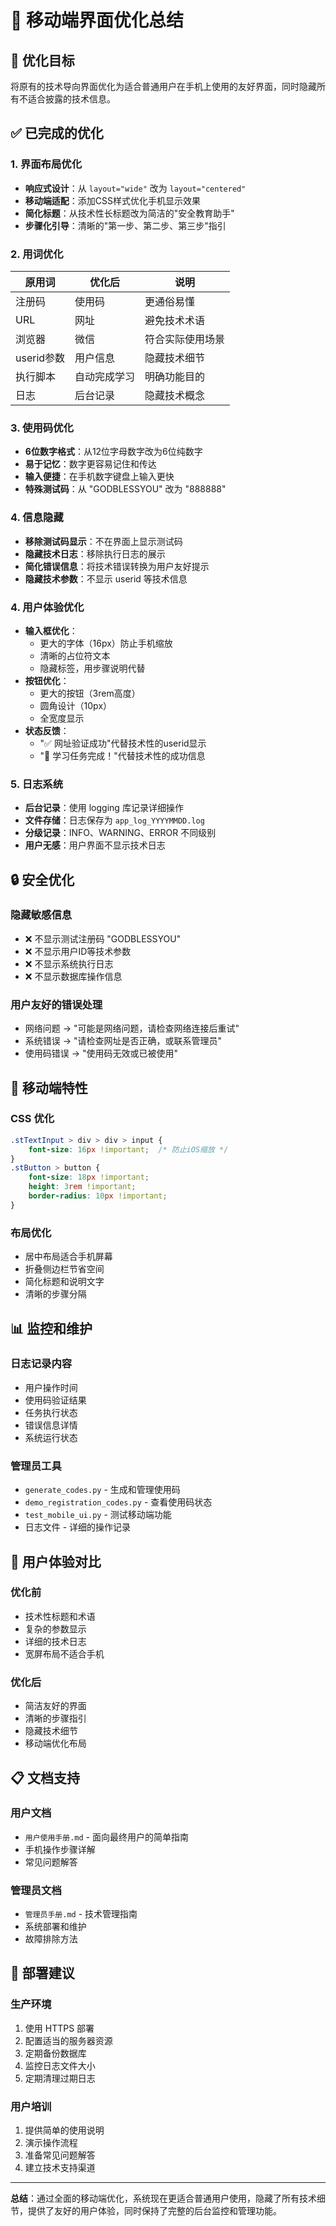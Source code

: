 # 📱 移动端界面优化总结

## 🎯 优化目标

将原有的技术导向界面优化为适合普通用户在手机上使用的友好界面，同时隐藏所有不适合披露的技术信息。

## ✅ 已完成的优化

### 1. 界面布局优化
- **响应式设计**：从 `layout="wide"` 改为 `layout="centered"`
- **移动端适配**：添加CSS样式优化手机显示效果
- **简化标题**：从技术性长标题改为简洁的"安全教育助手"
- **步骤化引导**：清晰的"第一步、第二步、第三步"指引

### 2. 用词优化
| 原用词 | 优化后 | 说明 |
|--------|--------|------|
| 注册码 | 使用码 | 更通俗易懂 |
| URL | 网址 | 避免技术术语 |
| 浏览器 | 微信 | 符合实际使用场景 |
| userid参数 | 用户信息 | 隐藏技术细节 |
| 执行脚本 | 自动完成学习 | 明确功能目的 |
| 日志 | 后台记录 | 隐藏技术概念 |

### 3. 使用码优化
- **6位数字格式**：从12位字母数字改为6位纯数字
- **易于记忆**：数字更容易记住和传达
- **输入便捷**：在手机数字键盘上输入更快
- **特殊测试码**：从 "GODBLESSYOU" 改为 "888888"

### 4. 信息隐藏
- **移除测试码显示**：不在界面上显示测试码
- **隐藏技术日志**：移除执行日志的展示
- **简化错误信息**：将技术错误转换为用户友好提示
- **隐藏技术参数**：不显示 userid 等技术信息

### 4. 用户体验优化
- **输入框优化**：
  - 更大的字体（16px）防止手机缩放
  - 清晰的占位符文本
  - 隐藏标签，用步骤说明代替
- **按钮优化**：
  - 更大的按钮（3rem高度）
  - 圆角设计（10px）
  - 全宽度显示
- **状态反馈**：
  - "✅ 网址验证成功"代替技术性的userid显示
  - "🎉 学习任务完成！"代替技术性的成功信息

### 5. 日志系统
- **后台记录**：使用 logging 库记录详细操作
- **文件存储**：日志保存为 `app_log_YYYYMMDD.log`
- **分级记录**：INFO、WARNING、ERROR 不同级别
- **用户无感**：用户界面不显示技术日志

## 🔒 安全优化

### 隐藏敏感信息
- ❌ 不显示测试注册码 "GODBLESSYOU"
- ❌ 不显示用户ID等技术参数
- ❌ 不显示系统执行日志
- ❌ 不显示数据库操作信息

### 用户友好的错误处理
- 网络问题 → "可能是网络问题，请检查网络连接后重试"
- 系统错误 → "请检查网址是否正确，或联系管理员"
- 使用码错误 → "使用码无效或已被使用"

## 📱 移动端特性

### CSS 优化
```css
.stTextInput > div > div > input {
    font-size: 16px !important;  /* 防止iOS缩放 */
}
.stButton > button {
    font-size: 18px !important;
    height: 3rem !important;
    border-radius: 10px !important;
}
```

### 布局优化
- 居中布局适合手机屏幕
- 折叠侧边栏节省空间
- 简化标题和说明文字
- 清晰的步骤分隔

## 📊 监控和维护

### 日志记录内容
- 用户操作时间
- 使用码验证结果
- 任务执行状态
- 错误信息详情
- 系统运行状态

### 管理员工具
- `generate_codes.py` - 生成和管理使用码
- `demo_registration_codes.py` - 查看使用码状态
- `test_mobile_ui.py` - 测试移动端功能
- 日志文件 - 详细的操作记录

## 🎯 用户体验对比

### 优化前
- 技术性标题和术语
- 复杂的参数显示
- 详细的技术日志
- 宽屏布局不适合手机

### 优化后
- 简洁友好的界面
- 清晰的步骤指引
- 隐藏技术细节
- 移动端优化布局

## 📋 文档支持

### 用户文档
- `用户使用手册.md` - 面向最终用户的简单指南
- 手机操作步骤详解
- 常见问题解答

### 管理员文档
- `管理员手册.md` - 技术管理指南
- 系统部署和维护
- 故障排除方法

## 🚀 部署建议

### 生产环境
1. 使用 HTTPS 部署
2. 配置适当的服务器资源
3. 定期备份数据库
4. 监控日志文件大小
5. 定期清理过期日志

### 用户培训
1. 提供简单的使用说明
2. 演示操作流程
3. 准备常见问题解答
4. 建立技术支持渠道

---

**总结**：通过全面的移动端优化，系统现在更适合普通用户使用，隐藏了所有技术细节，提供了友好的用户体验，同时保持了完整的后台监控和管理功能。
